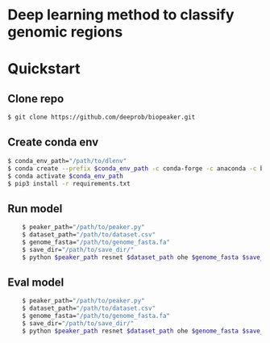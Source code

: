 # Deep learning method to classify genomic regions

# Quickstart
## Clone repo
```bash
$ git clone https://github.com/deeprob/biopeaker.git
```

## Create conda env
```bash
$ conda_env_path="/path/to/dlenv"
$ conda create --prefix $conda_env_path -c conda-forge -c anaconda -c bioconda python=3.7 homer
$ conda activate $conda_env_path
$ pip3 install -r requirements.txt
```

## Run model
```bash
    $ peaker_path="/path/to/peaker.py"
    $ dataset_path="/path/to/dataset.csv"
    $ genome_fasta="/path/to/genome_fasta.fa"
    $ save_dir="/path/to/save_dir/"
    $ python $peaker_path resnet $dataset_path ohe $genome_fasta $save_dir
```

## Eval model
```bash
    $ peaker_path="/path/to/peaker.py"
    $ dataset_path="/path/to/dataset.csv"
    $ genome_fasta="/path/to/genome_fasta.fa"
    $ save_dir="/path/to/save_dir/"
    $ python $peaker_path resnet $dataset_path ohe $genome_fasta $save_dir --test
```
